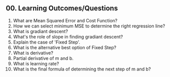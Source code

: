 ## 00. Learning Outcomes/Questions 

1. What are Mean Squared Error and Cost Function? 
2. How we can select minimum MSE to determine the right regression line?
3. What is gradiant descent?
4. What's the role of slope in finding gradiant descent?
5. Explain the case of 'Fixed Step'.
6. What is the alternative best option of Fixed Step?
7. What is derivative?
8. Partial derivative of m and b.
9. What is learning rate?
10. What is the final formula of determining the next step of m and b?
